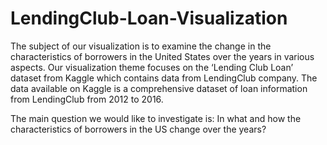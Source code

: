 # LendingClub-Loan-Visualization

The subject of our visualization is to examine the change in the characteristics of borrowers in the United States over the years in various aspects.
Our visualization theme focuses on the ‘Lending Club Loan’ dataset from Kaggle which contains data from LendingClub company. The data available on Kaggle is a comprehensive dataset of loan information from LendingClub from 2012 to 2016.

The main question we would like to investigate is: In what and how the characteristics of borrowers in the US change over the years?
